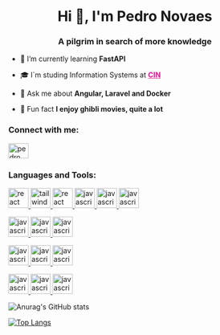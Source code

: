 <h1 align="center">Hi 🤙, I'm Pedro Novaes</h1>
<h3 align="center">A pilgrim in search of more knowledge</h3>

- 🌱 I’m currently learning **FastAPI**

- 🎓 I`m studing Information Systems at <a  style="color: #e4289e; font-weight: 800" href="https://portal.cin.ufpe.br">CIN</a>

- 💬 Ask me about **Angular, Laravel and Docker**

- 🤔 Fun fact **I enjoy ghibli movies, quite a lot**

<h3 align="left">Connect with me:</h3>
<p align="left">
<a href="https://www.linkedin.com/in/pedro-novaes-2258211ab/" target="blank"><img align="center" src="https://raw.githubusercontent.com/rahuldkjain/github-profile-readme-generator/master/src/images/icons/Social/linked-in-alt.svg" alt="pedro novaes" height="30" width="40" /></a>
</p>

<h3 align="left">Languages and Tools:</h3>

<!-- WEB -->
<p align="left"> 
    <a href="https://react.dev" target="_blank" rel="noreferrer"> 
        <img src="https://cdn.worldvectorlogo.com/logos/react-2.svg" alt="react" width="40" height="40"/> 
    </a> 
    <a href="https://tailwindcss.com" target="_blank" rel="noreferrer"> 
        <img src="https://cdn.worldvectorlogo.com/logos/tailwind-css-2.svg" alt="tailwind" width="40" height="40"/> 
    </a> 
    <a href="https://sass-lang.com/documentation/" target="_blank" rel="noreferrer"> 
        <img src="https://cdn.worldvectorlogo.com/logos/sass-1.svg" alt="react" width="40" height="40"/> 
    </a> 
    <a href="https://developer.mozilla.org/en-US/docs/Web/JavaScript" target="_blank" rel="noreferrer"> 
        <img src="https://cdn.worldvectorlogo.com/logos/logo-javascript.svg" alt="javascript" width="40" height="40"/> 
    </a> 
    <a href="https://developer.mozilla.org/en-US/docs/Web/HTML" target="_blank" rel="noreferrer"> 
        <img src="https://cdn.worldvectorlogo.com/logos/html-1.svg" alt="javascript" width="40" height="40"/> 
    </a> 
    <a href="https://developer.mozilla.org/en-US/docs/Web/css" target="_blank" rel="noreferrer"> 
        <img src="https://cdn.worldvectorlogo.com/logos/css-3.svg" alt="javascript" width="40" height="40"/> 
    </a> 
</p>

<!-- BACKEND -->
<p align="left"> 
    <a href="https://nodejs.org/en/docs" target="_blank" rel="noreferrer"> 
        <img src="https://cdn.worldvectorlogo.com/logos/nodejs-icon.svg" alt="javascript" width="40" height="40"/> 
    </a> 
    <a href="https://nodejs.org/en/docs" target="_blank" rel="noreferrer"> 
        <img src="https://www.vectorlogo.zone/logos/expressjs/expressjs-icon.svg" alt="javascript" width="40" height="40"/> 
    </a> 
    <a href="https://dev.mysql.com/doc/" target="_blank" rel="noreferrer"> 
        <img src="https://cdn.worldvectorlogo.com/logos/mysql-6.svg" alt="javascript" width="40" height="40"/> 
    </a> 
</p>

<!-- TOOLS -->
<p align="left"> 
    <a href="https://www.figma.com" target="_blank" rel="noreferrer"> 
        <img src="https://www.vectorlogo.zone/logos/figma/figma-icon.svg" alt="javascript" width="40" height="40"/> 
    </a> 
    <a href="https://www.blender.org" target="_blank" rel="noreferrer"> 
        <img src="https://cdn.worldvectorlogo.com/logos/blender-2.svg" alt="javascript" width="40" height="40"/> 
    </a> 
    <a href="https://www.gimp.org" target="_blank" rel="noreferrer"> 
        <img src="https://www.vectorlogo.zone/logos/gimp/gimp-icon.svg" alt="javascript" width="40" height="40"/> 
    </a> 
</p>

<!-- GAME -->
<p align="left"> 
    <a href="https://dotnet.microsoft.com/pt-br/learn/csharp" target="_blank" rel="noreferrer"> 
        <img src="https://cdn.worldvectorlogo.com/logos/c--4.svg" alt="javascript" width="40" height="40"/> 
    </a> 
    <a href="https://docs.unity3d.com/Manual/index.html" target="_blank" rel="noreferrer"> 
        <img src="https://cdn.worldvectorlogo.com/logos/unity-69.svg" alt="javascript" width="40" height="40"/> 
    </a> 
    <a href="https://dev.mysql.com/doc/" target="_blank" rel="noreferrer"> 
        <img src="https://cdn.worldvectorlogo.com/logos/visual-studio-2013.svg" alt="javascript" width="40" height="40"/> 
    </a> 
</p>


![Anurag's GitHub stats](https://github-readme-stats.vercel.app/api?username=h3nrey&show_icons=true&theme=synthwave)


[![Top Langs](https://github-readme-stats.vercel.app/api/top-langs/?username=h3nrey&theme=synthwave&hide=shaderlab,HLSL&hide_progress=true)](https://github.com/anuraghazra/github-readme-stats)

